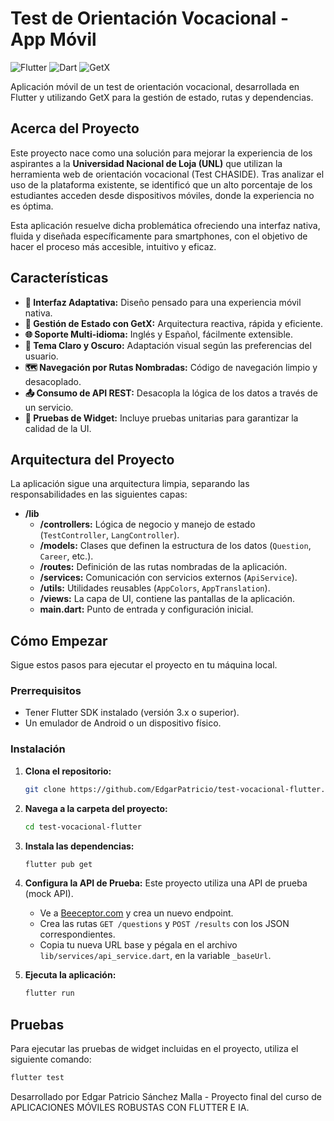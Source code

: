 # Test de Orientación Vocacional - App Móvil

![Flutter](https://img.shields.io/badge/Flutter-02569B?style=for-the-badge&logo=flutter&logoColor=white)
![Dart](https://img.shields.io/badge/Dart-0175C2?style=for-the-badge&logo=dart&logoColor=white)
![GetX](https://img.shields.io/badge/GetX-8A2BE2?style=for-the-badge)

Aplicación móvil de un test de orientación vocacional, desarrollada en Flutter y utilizando GetX para la gestión de estado, rutas y dependencias.

## Acerca del Proyecto

Este proyecto nace como una solución para mejorar la experiencia de los aspirantes a la **Universidad Nacional de Loja (UNL)** que utilizan la herramienta web de orientación vocacional (Test CHASIDE). Tras analizar el uso de la plataforma existente, se identificó que un alto porcentaje de los estudiantes acceden desde dispositivos móviles, donde la experiencia no es óptima.

Esta aplicación resuelve dicha problemática ofreciendo una interfaz nativa, fluida y diseñada específicamente para smartphones, con el objetivo de hacer el proceso más accesible, intuitivo y eficaz.

## Características

- **📱 Interfaz Adaptativa:** Diseño pensado para una experiencia móvil nativa.
- **🚀 Gestión de Estado con GetX:** Arquitectura reactiva, rápida y eficiente.
- **🌐 Soporte Multi-idioma:** Inglés y Español, fácilmente extensible.
- **🎨 Tema Claro y Oscuro:** Adaptación visual según las preferencias del usuario.
- **🗺️ Navegación por Rutas Nombradas:** Código de navegación limpio y desacoplado.
- **📤 Consumo de API REST:** Desacopla la lógica de los datos a través de un servicio.
- **🧪 Pruebas de Widget:** Incluye pruebas unitarias para garantizar la calidad de la UI.

## Arquitectura del Proyecto

La aplicación sigue una arquitectura limpia, separando las responsabilidades en las siguientes capas:

- **/lib**
  - **/controllers:** Lógica de negocio y manejo de estado (`TestController`, `LangController`).
  - **/models:** Clases que definen la estructura de los datos (`Question`, `Career`, etc.).
  - **/routes:** Definición de las rutas nombradas de la aplicación.
  - **/services:** Comunicación con servicios externos (`ApiService`).
  - **/utils:** Utilidades reusables (`AppColors`, `AppTranslation`).
  - **/views:** La capa de UI, contiene las pantallas de la aplicación.
  - **main.dart:** Punto de entrada y configuración inicial.

## Cómo Empezar

Sigue estos pasos para ejecutar el proyecto en tu máquina local.

### Prerrequisitos

- Tener Flutter SDK instalado (versión 3.x o superior).
- Un emulador de Android o un dispositivo físico.

### Instalación

1.  **Clona el repositorio:**
    ```bash
    git clone https://github.com/EdgarPatricio/test-vocacional-flutter.git
    ```

2.  **Navega a la carpeta del proyecto:**
    ```bash
    cd test-vocacional-flutter
    ```

3.  **Instala las dependencias:**
    ```bash
    flutter pub get
    ```

4.  **Configura la API de Prueba:**
    Este proyecto utiliza una API de prueba (mock API).
    - Ve a [Beeceptor.com](https://beeceptor.com/) y crea un nuevo endpoint.
    - Crea las rutas `GET /questions` y `POST /results` con los JSON correspondientes.
    - Copia tu nueva URL base y pégala en el archivo `lib/services/api_service.dart`, en la variable `_baseUrl`.

5.  **Ejecuta la aplicación:**
    ```bash
    flutter run
    ```

## Pruebas

Para ejecutar las pruebas de widget incluidas en el proyecto, utiliza el siguiente comando:

```bash
flutter test
```

Desarrollado por Edgar Patricio Sánchez Malla - Proyecto final del curso de APLICACIONES MÓVILES ROBUSTAS CON FLUTTER E IA.


